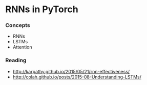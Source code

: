 # RNNs in PyTorch


### Concepts
+ RNNs
+ LSTMs
+ Attention

### Reading
+ http://karpathy.github.io/2015/05/21/rnn-effectiveness/
+ http://colah.github.io/posts/2015-08-Understanding-LSTMs/
